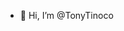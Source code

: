 - 👋 Hi, I’m @TonyTinoco

<!---
TonyTinoco/TonyTinoco is a ✨ special ✨ repository because its `README.md` (this file) appears on your GitHub profile.
You can click the Preview link to take a look at your changes.
--->
